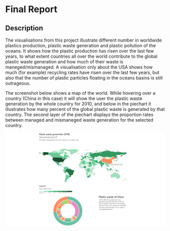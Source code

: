 # Final Report

## Description
The visualisations from this project illustrate different number in worldwide plastics production, plastic waste generation and plastic pollution of the oceans. It shows how the plastic production has risen over the last few years, to what extent countries all over the world contribute to the global plastic waste generation and how much of their waste is maneged/mismanaged. A visualisation only about the USA shows how much (for example) recycling rates have risen over the last few years, but also that the number of plastic particles floating in the oceans basins is still outrageous.  

The screenshot below shows a map of the world. While hovering over a country (China in this case) it will show the user the plastic waste generation by the whole country for 2010, and below in the piechart it illustrates how many percent of the global plastic waste is generated by that country. The second layer of the piechart displays the proportion rates between managed and mismaneged waste generation for the selected country. 

![alt text](/doc/reportScreenshot.png)  
